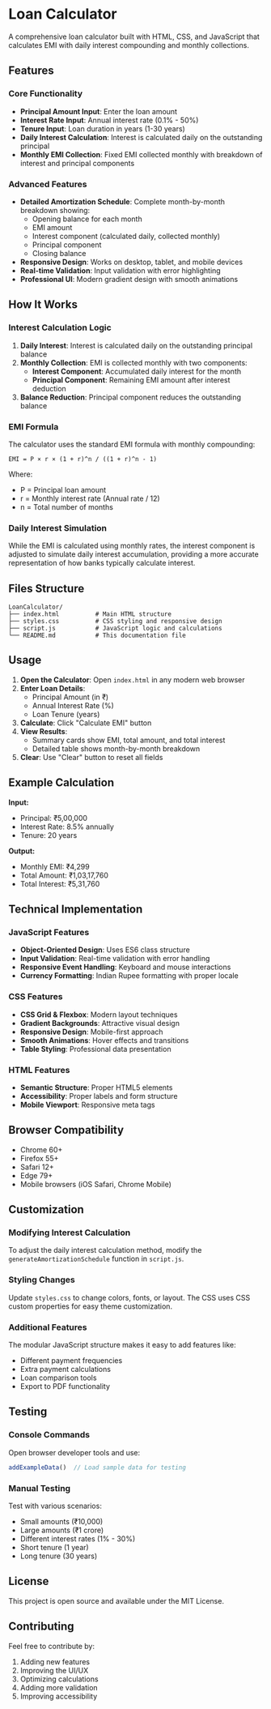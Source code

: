 # Loan Calculator

A comprehensive loan calculator built with HTML, CSS, and JavaScript that calculates EMI with daily interest compounding and monthly collections.

## Features

### Core Functionality
- **Principal Amount Input**: Enter the loan amount
- **Interest Rate Input**: Annual interest rate (0.1% - 50%)
- **Tenure Input**: Loan duration in years (1-30 years)
- **Daily Interest Calculation**: Interest is calculated daily on the outstanding principal
- **Monthly EMI Collection**: Fixed EMI collected monthly with breakdown of interest and principal components

### Advanced Features
- **Detailed Amortization Schedule**: Complete month-by-month breakdown showing:
  - Opening balance for each month
  - EMI amount
  - Interest component (calculated daily, collected monthly)
  - Principal component
  - Closing balance
- **Responsive Design**: Works on desktop, tablet, and mobile devices
- **Real-time Validation**: Input validation with error highlighting
- **Professional UI**: Modern gradient design with smooth animations

## How It Works

### Interest Calculation Logic
1. **Daily Interest**: Interest is calculated daily on the outstanding principal balance
2. **Monthly Collection**: EMI is collected monthly with two components:
   - **Interest Component**: Accumulated daily interest for the month
   - **Principal Component**: Remaining EMI amount after interest deduction
3. **Balance Reduction**: Principal component reduces the outstanding balance

### EMI Formula
The calculator uses the standard EMI formula with monthly compounding:
```
EMI = P × r × (1 + r)^n / ((1 + r)^n - 1)
```
Where:
- P = Principal loan amount
- r = Monthly interest rate (Annual rate / 12)
- n = Total number of months

### Daily Interest Simulation
While the EMI is calculated using monthly rates, the interest component is adjusted to simulate daily interest accumulation, providing a more accurate representation of how banks typically calculate interest.

## Files Structure

```
LoanCalculator/
├── index.html          # Main HTML structure
├── styles.css          # CSS styling and responsive design
├── script.js           # JavaScript logic and calculations
└── README.md           # This documentation file
```

## Usage

1. **Open the Calculator**: Open `index.html` in any modern web browser
2. **Enter Loan Details**:
   - Principal Amount (in ₹)
   - Annual Interest Rate (%)
   - Loan Tenure (years)
3. **Calculate**: Click "Calculate EMI" button
4. **View Results**: 
   - Summary cards show EMI, total amount, and total interest
   - Detailed table shows month-by-month breakdown
5. **Clear**: Use "Clear" button to reset all fields

## Example Calculation

**Input:**
- Principal: ₹5,00,000
- Interest Rate: 8.5% annually
- Tenure: 20 years

**Output:**
- Monthly EMI: ₹4,299
- Total Amount: ₹1,03,17,760
- Total Interest: ₹5,31,760

## Technical Implementation

### JavaScript Features
- **Object-Oriented Design**: Uses ES6 class structure
- **Input Validation**: Real-time validation with error handling
- **Responsive Event Handling**: Keyboard and mouse interactions
- **Currency Formatting**: Indian Rupee formatting with proper locale

### CSS Features
- **CSS Grid & Flexbox**: Modern layout techniques
- **Gradient Backgrounds**: Attractive visual design
- **Responsive Design**: Mobile-first approach
- **Smooth Animations**: Hover effects and transitions
- **Table Styling**: Professional data presentation

### HTML Features
- **Semantic Structure**: Proper HTML5 elements
- **Accessibility**: Proper labels and form structure
- **Mobile Viewport**: Responsive meta tags

## Browser Compatibility

- Chrome 60+
- Firefox 55+
- Safari 12+
- Edge 79+
- Mobile browsers (iOS Safari, Chrome Mobile)

## Customization

### Modifying Interest Calculation
To adjust the daily interest calculation method, modify the `generateAmortizationSchedule` function in `script.js`.

### Styling Changes
Update `styles.css` to change colors, fonts, or layout. The CSS uses CSS custom properties for easy theme customization.

### Additional Features
The modular JavaScript structure makes it easy to add features like:
- Different payment frequencies
- Extra payment calculations
- Loan comparison tools
- Export to PDF functionality

## Testing

### Console Commands
Open browser developer tools and use:
```javascript
addExampleData()  // Load sample data for testing
```

### Manual Testing
Test with various scenarios:
- Small amounts (₹10,000)
- Large amounts (₹1 crore)
- Different interest rates (1% - 30%)
- Short tenure (1 year)
- Long tenure (30 years)

## License

This project is open source and available under the MIT License.

## Contributing

Feel free to contribute by:
1. Adding new features
2. Improving the UI/UX
3. Optimizing calculations
4. Adding more validation
5. Improving accessibility
